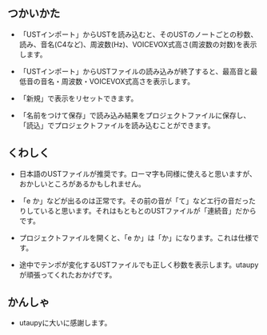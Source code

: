 ## つかいかた
- 「USTインポート」からUSTを読み込むと、そのUSTのノートごとの秒数、読み、音名(C4など)、周波数(Hz)、VOICEVOX式高さ(周波数の対数)を表示します。

- 「USTインポート」からUSTファイルの読み込みが終了すると、最高音と最低音の音名・周波数・VOICEVOX式高さを表示します。

- 「新規」で表示をリセットできます。

- 「名前をつけて保存」で読み込み結果をプロジェクトファイルに保存し、「読込」でプロジェクトファイルを読み込むことができます。

## くわしく
- 日本語のUSTファイルが推奨です。ローマ字も同様に使えると思いますが、おかしいところがあるかもしれません。

- 「e か」などが出るのは正常です。その前の音が「て」などエ行の音だったりしていると思います。それはもともとのUSTファイルが「連続音」だからです。

- プロジェクトファイルを開くと、「e か」は「か」になります。これは仕様です。

- 途中でテンポが変化するUSTファイルでも正しく秒数を表示します。utaupyが頑張ってくれたおかげです。

## かんしゃ

- utaupyに大いに感謝します。
